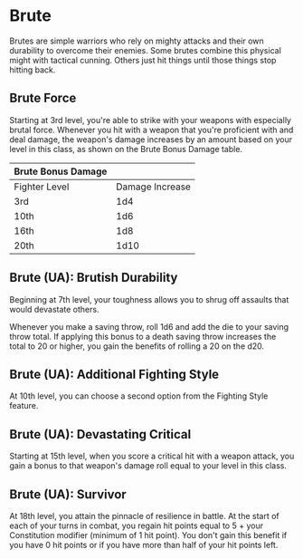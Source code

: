 # Brute

Brutes are simple warriors who rely on mighty attacks and their own durability to overcome their enemies. Some brutes combine this physical might with tactical cunning. Others just hit things until those things stop hitting back.

## Brute Force

Starting at 3rd level, you're able to strike with your weapons with especially brutal force. Whenever you hit with a weapon that you're proficient with and deal damage, the weapon's damage increases by an amount based on your level in this class, as shown on the Brute Bonus Damage table.

| Brute Bonus Damage |  |
| :--- | :--- |
| Fighter Level | Damage Increase |
| 3rd | 1d4 |
| 10th | 1d6 |
| 16th | 1d8 |
| 20th | 1d10 |

## Brute \(UA\): Brutish Durability

Beginning at 7th level, your toughness allows you to shrug off assaults that would devastate others.

Whenever you make a saving throw, roll 1d6 and add the die to your saving throw total. If applying this bonus to a death saving throw increases the total to 20 or higher, you gain the benefits of rolling a 20 on the d20.

## Brute \(UA\): Additional Fighting Style

At 10th level, you can choose a second option from the Fighting Style feature.

## Brute \(UA\): Devastating Critical

Starting at 15th level, when you score a critical hit with a weapon attack, you gain a bonus to that weapon's damage roll equal to your level in this class.

## Brute \(UA\): Survivor

At 18th level, you attain the pinnacle of resilience in battle. At the start of each of your turns in combat, you regain hit points equal to 5 + your Constitution modifier \(minimum of 1 hit point\). You don't gain this benefit if you have 0 hit points or if you have more than half of your hit points left.

